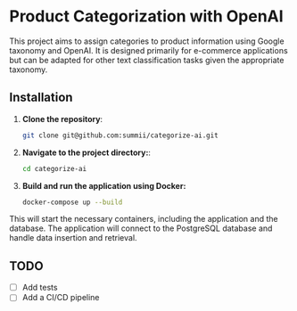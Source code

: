 # Product Categorization with OpenAI

This project aims to assign categories to product information using Google taxonomy and OpenAI. It is designed primarily for e-commerce applications but can be adapted for other text classification tasks given the appropriate taxonomy.

## Installation

1. **Clone the repository**:
   ```bash
   git clone git@github.com:summii/categorize-ai.git
   ```
2. **Navigate to the project directory:**:
   ```bash
   cd categorize-ai
   ```
3. **Build and run the application using Docker:**
   ```bash
   docker-compose up --build
   ```

This will start the necessary containers, including the application and the database. The application will connect to the PostgreSQL database and handle data insertion and retrieval.

## TODO
- [ ] Add tests
- [ ] Add a CI/CD pipeline